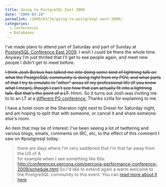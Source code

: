 ```yaml
---
title: Going to PostgreSQL East 2009
date: "2009-03-24"
permalink: /2009/03/24/going-to-postgresql-east-2009/
categories:
  - Conferences
  - Databases
---
```

I've made plans to attend part of Saturday and part of Sunday at [PostgreSQL Conference East 2009][1]. I wish I could be there the whole time. Anyway I'm just thrilled that I'll get to see people again, and meet new people I didn't get to meet before.

<del datetime="2009-03-25T20:41:26+00:00">I think Josh Berkus has talked me into doing some kind of lightning talk on what the PostgreSQL community is doing right from my POV, and what parts of that I try to emulate in "other" areas of my professional life (if you know what I mean), though I can't see how that can actually fit into a lightning talk. But that's the point of a LT.</del> Hmm. So it turns out Josh was inviting me to to an LT at a [different PG conference.][2] Thanks xzilla for explaining to me.

I have a hotel room at the Sheraton right next to Drexel for Saturday night, and am hoping to split that with someone, or cancel it and share someone else's room.

An item that may be of interest: I've been seeing a lot of twittering and various blogs, emails, comments on IRC, etc, to the effect of this comment I saw on #postgresql today:

> there are days where I'm very saddened that I'm that far away from the US of A   
> for example when I see something like this: <http://conferences.percona.com/percona-performance-conference-2009/schedule.html>
So I'd like to extend again a warm welcome to the PostgreSQL community to this event. You can [read more about it here][3].

 [1]: http://www.postgresqlconference.org/2009/east/
 [2]: http://www.pgcon.org/2009/
 [3]: http://www.xaprb.com/blog/2009/02/21/an-invitation-to-postgresql-community-members/
